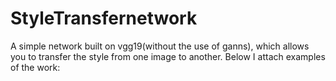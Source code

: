 # StyleTransfernetwork
A simple network built on vgg19(without the use of ganns), which allows you to transfer the style from one image to another. Below I attach examples of the work:
